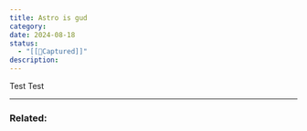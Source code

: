 ```yaml
---
title: Astro is gud
category: 
date: 2024-08-18
status:
  - "[[📝Captured]]"
description:
---
```


Test Test





---
### Related: